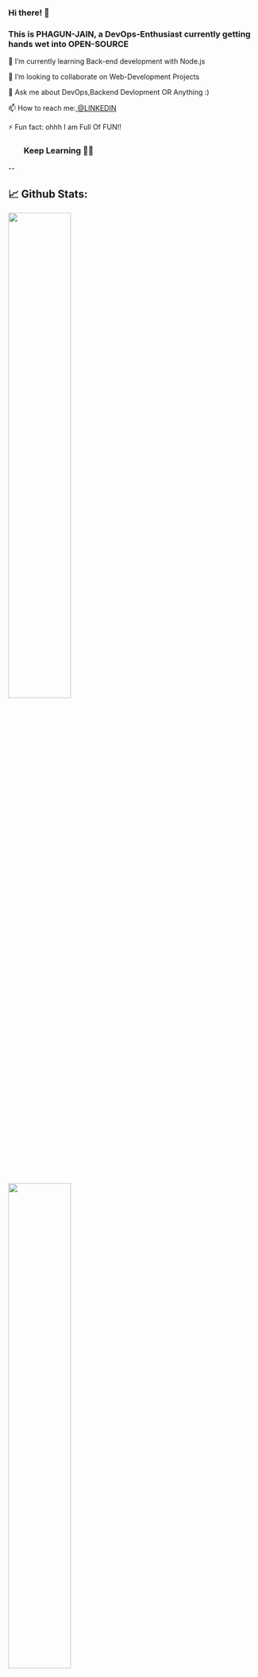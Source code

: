 ### Hi there! 👋 
### This is PHAGUN-JAIN, a DevOps-Enthusiast currently getting hands wet into OPEN-SOURCE

🌱 I’m currently learning Back-end development with Node.js<br>

👯 I’m looking to collaborate on Web-Development Projects<br>

💬 Ask me about DevOps,Backend Devlopment OR Anything :)<br>

📫 How to reach me:<a href="https://www.linkedin.com/in/phagun-jain-88b532190/"> @LINKEDIN</a><br>

⚡ Fun fact: ohhh I am Full Of FUN!!<br>


<!--
**PHAGUN-JAIN/PHAGUN-JAIN** is a ✨ _special_ ✨ repository because its `README.md` (this file) appears on your GitHub profile.

Here are some ideas to get you started:

- 🔭 I’m currently working on ...
- 🌱 I’m currently learning ...
- 👯 I’m looking to collaborate on ...
- 🤔 I’m looking for help with ...
- 💬 Ask me about ...
- 📫 How to reach me: ...
- 😄 Pronouns: ...
- ⚡ Fun fact: ...
-->
### &nbsp; &nbsp; &nbsp; &nbsp; **Keep Learning** 👨‍🎓️️
--
## 📈 **Github Stats:**
<img align-items="center" width=50% src="https://github-readme-stats.vercel.app/api?username=PHAGUN-JAIN&&show_icons=true&title_color=ffffff&icon_color=bb2acf&text_color=daf7dc&bg_color=151515">
<img  align-items="center" width=50% src="https://github-readme-stats.anuraghazra1.vercel.app/api/top-langs/?username=PHAGUN-JAIN&layout=compact&theme=blue-green">

## 🛠️ **Languages & Tools:**

![HTML](https://img.shields.io/badge/html%20-%23E34F26.svg?&style=for-the-badge&logo=html5&logoColor=white)

![CSS](https://img.shields.io/badge/css%20-%231572B6.svg?&style=for-the-badge&logo=css3&logoColor=white)

![Javascript](https://img.shields.io/badge/-Javascript-ffb400?style=for-the-badge&logo=javascript&logoColor=ffff3f)

![Git](https://img.shields.io/badge/git%20-%23F05033.svg?&style=for-the-badge&logo=git&logoColor=white)

![Linux](https://img.shields.io/badge/-linux-772953?style=for-the-badge&logo=linux)
